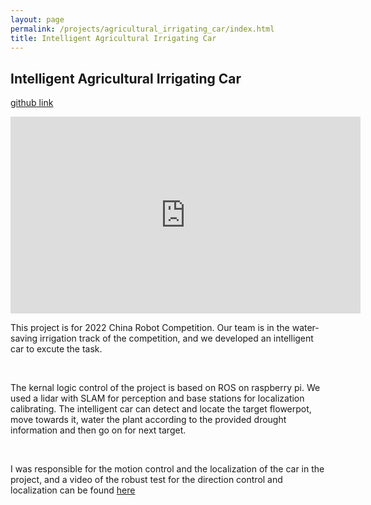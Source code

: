 ```yaml
---
layout: page
permalink: /projects/agricultural_irrigating_car/index.html
title: Intelligent Agricultural Irrigating Car 
---
```


## Intelligent Agricultural Irrigating Car  
[github link](https://github.com/YihanLi126/Intelligent-agricultural-car)

<iframe width="560" height="315" src="https://www.youtube.com/embed/XHPssS47h6g?si=VMH_PLyuWZAv2x5V" title="YouTube video player" frameborder="0" allow="accelerometer; autoplay; clipboard-write; encrypted-media; gyroscope; picture-in-picture; web-share" allowfullscreen></iframe>

<br>

This project is for 2022 China Robot Competition. Our team is in the water-saving irrigation track of the competition, and we developed an intelligent car to excute the task.

<br>

The kernal logic control of the project is based on ROS on raspberry pi. We used a lidar with SLAM for perception and base stations for localization calibrating. The intelligent car can detect and locate the target flowerpot, move towards it, water the plant according to the provided drought information and then go on for next target. 

<br>

I was responsible for the motion control and the localization of the car in the project, and a video of the robust test for the direction control and localization can be found [here](https://youtube.com/shorts/pBVSSQrjiYw?si=kgx5rFtwm55Knz1R)

